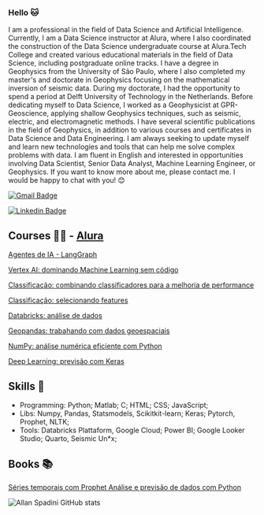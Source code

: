 ### Hello 🐱

I am a professional in the field of Data Science and Artificial Intelligence. Currently, I am a Data Science instructor at Alura, where I also coordinated the construction of the Data Science undergraduate course at Alura.Tech College and created various educational materials in the field of Data Science, including postgraduate online tracks. I have a degree in Geophysics from the University of São Paulo, where I also completed my master's and doctorate in Geophysics focusing on the mathematical inversion of seismic data. During my doctorate, I had the opportunity to spend a period at Delft University of Technology in the Netherlands. Before dedicating myself to Data Science, I worked as a Geophysicist at GPR-Geoscience, applying shallow Geophysics techniques, such as seismic, electric, and electromagnetic methods. I have several scientific publications in the field of Geophysics, in addition to various courses and certificates in Data Science and Data Engineering. I am always seeking to update myself and learn new technologies and tools that can help me solve complex problems with data. I am fluent in English and interested in opportunities involving Data Scientist, Senior Data Analyst, Machine Learning Engineer, or Geophysics. If you want to know more about me, please contact me. I would be happy to chat with you! 😊

[![Gmail Badge](https://img.shields.io/badge/allan.spadini@gmail.com-ff0000?style=flat-square&logo=Gmail&logoColor=white&link=mailto:allan.spadini@gmail.com)](mailto:allan.spadini@gmail.com)

[![Linkedin Badge](https://img.shields.io/badge/allanspadini-ff0000?style=flat-square&logo=Linkedin&logoColor=white&link=https://www.linkedin.com/in/allanspadini/)](https://www.linkedin.com/in/allan-spadini/)

## Courses 👨‍🏫 - [Alura](https://cursos.alura.com.br/user/allan-spadini)

[Agentes de IA - LangGraph](https://alura.herospark.co/p/flash-skills-a?utm_source=Linkedin&utm_medium=fabricio&utm_campaign=flash-skills-agentes-ia_matriculas)

[Vertex AI: dominando Machine Learning sem código](https://www.alura.com.br/curso-online-vertex-ai-dominando-machine-learning-codigo)

[Classificação: combinando classificadores para a melhoria de performance](https://www.alura.com.br/curso-online-classificacao-combinando-classificadores-melhoria-performance)

[Classificação: selecionando features](https://www.alura.com.br/curso-online-classificacao-selecionando-features)

[Databricks: análise de dados](https://www.alura.com.br/curso-online-databricks-analise-dados)

[Geopandas: trabahando com dados geoespaciais](https://www.alura.com.br/curso-online-geopandas-trabalhando-dados-geoespaciais)

[NumPy: análise numérica eficiente com Python](https://www.alura.com.br/curso-online-numpy-analise-numerica-eficiente-pythons)

[Deep Learning: previsão com Keras](https://www.alura.com.br/curso-online-deep-learning-previsao-keras)


## Skills 🔭

- Programming: Python; Matlab; C; HTML; CSS; JavaScript;
- Libs: Numpy, Pandas, Statsmodels, Scikitkit-learn; Keras; Pytorch, Prophet, NLTK;
- Tools: Databricks Plattaform, Google Cloud; Power BI; Google Looker Studio; Quarto, Seismic Un*x;

## Books 📚

[Séries temporais com Prophet
Análise e previsão de dados com Python](https://www.casadocodigo.com.br/products/livro-series-temporais-prophet)


![Allan Spadini GitHub stats](https://github-readme-stats.vercel.app/api?username=allanspadini)

